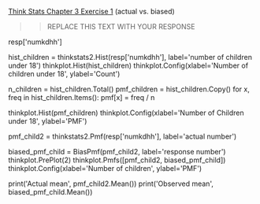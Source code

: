 [Think Stats Chapter 3 Exercise 1](http://greenteapress.com/thinkstats2/html/thinkstats2004.html#toc31) (actual vs. biased)

>> REPLACE THIS TEXT WITH YOUR RESPONSE

resp['numkdhh']

hist_children = thinkstats2.Hist(resp['numkdhh'], label='number of children under 18')
thinkplot.Hist(hist_children)
thinkplot.Config(xlabel='Number of children under 18', ylabel='Count')

n_children = hist_children.Total()
pmf_children = hist_children.Copy()
for x, freq in hist_children.Items():
    pmf[x] = freq / n
    
thinkplot.Hist(pmf_children)
thinkplot.Config(xlabel='Number of Children under 18', ylabel='PMF')

pmf_child2 = thinkstats2.Pmf(resp['numkdhh'], label='actual number')

biased_pmf_child = BiasPmf(pmf_child2, label='response number')
thinkplot.PrePlot(2)
thinkplot.Pmfs([pmf_child2, biased_pmf_child])
thinkplot.Config(xlabel='Number of children', ylabel='PMF')

print('Actual mean', pmf_child2.Mean())
print('Observed mean', biased_pmf_child.Mean())
